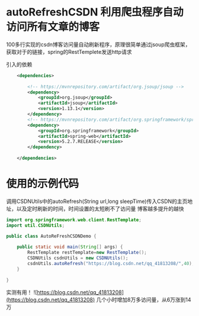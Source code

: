 # autoRefreshCSDN 利用爬虫程序自动访问所有文章的博客
100多行实现的csdn博客访问量自动刷新程序，原理很简单通过jsoup爬虫框架，获取对于的链接，spring的RestTemplete发送http请求



引入的依赖
```xml
    <dependencies>
    
        <!-- https://mvnrepository.com/artifact/org.jsoup/jsoup -->
        <dependency>
            <groupId>org.jsoup</groupId>
            <artifactId>jsoup</artifactId>
            <version>1.13.1</version>
        </dependency>
        <!-- https://mvnrepository.com/artifact/org.springframework/spring-web -->
        <dependency>
            <groupId>org.springframework</groupId>
            <artifactId>spring-web</artifactId>
            <version>5.2.7.RELEASE</version>
        </dependency>
        
    </dependencies>
```
# 使用的示例代码
调用CSDNUtils中的autoRefresh(String url,long sleepTime)传入CSDN的主页地址，以及定时刷新的时间，时间设置的太短刷不了访问量
博客越多提升的越快
```java
import org.springframework.web.client.RestTemplate;
import util.CSDNUtils;

public class AutoReFreshCSDNDemo {
    
    public static void main(String[] args) {
        RestTemplate restTemplate=new RestTemplate();
        CSDNUtils csdnUtils = new CSDNUtils();
        csdnUtils.autoRefresh("https://blog.csdn.net/qq_41813208/",40);//csdn设置了时间大概1分钟
    }
    
}

```
实测有用！
![https://blog.csdn.net/qq_41813208](https://blog.csdn.net/qq_41813208)
几个小时增加8万多访问量，从6万涨到14万

